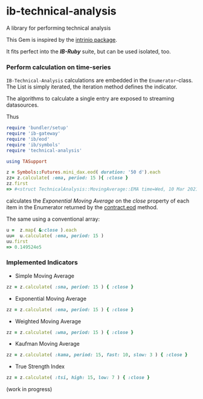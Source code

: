 # ib-technical-analysis
A library for performing technical analysis

This Gem is inspired by the [intrinio package](https://github.com/intrinio/technical-analysis).

It fits perfect into the **_IB-Ruby_** suite, but can be used isolated, too.

### Perform calculation on time-series


`IB-Technical-Analysis` calculations are embedded in the `Enumerator`-class.
The List is simply iterated, the iteration method defines the indicator. 

The algorithms to calculate a single entry are exposed to streaming datasources. 

Thus
```ruby
require 'bundler/setup'
require 'ib-gateway'
require 'ib/eod'
require 'ib/symbols'
require 'technical-analysis'

using TASupport

z = Symbols::Futures.mini_dax.eod( duration: '50 d').each
zz= z.calculate( :ema, period: 15 ){ :close }
zz.first
=> #<struct TechnicalAnalysis::MovingAverage::EMA time=Wed, 10 Mar 2021, value=0.149524e5> 

```
calculates the _Exponential Moving Average_ on the _close_ property of each item in the 
Enumerator returned by the [contract.eod](https://ib-ruby.github.io/ib-doc/Historical_data.html) method.

The same using a conventional array:
```ruby
u =  z.map( &:close ).each
uu=  u.calculate( :ema, period: 15 ) 
uu.first
=> 0.149524e5 
```


### Implemented Indicators

* Simple Moving Average                   
```ruby
zz = z.calculate( :sma, period: 15 ) { :close }
```
* Exponential Moving Average
```ruby
zz = z.calculate( :ema, period: 15 ) { :close }
```
* Weighted Moving Average
```ruby
zz = z.calculate( :wma, period: 15 ) { :close }
```
* Kaufman Moving Average
```ruby
zz = z.calculate( :kama, period: 15, fast: 10, slow: 3 ) { :close }
```
* True Strength Index
```ruby
zz = z.calculate( :tsi, high: 15, low: 7 ) { :close }
```





(work in progress)



